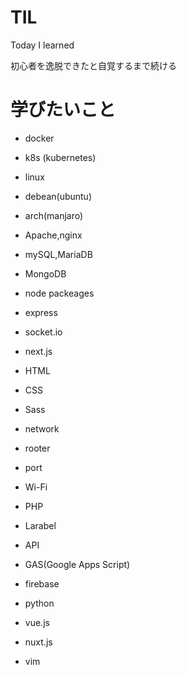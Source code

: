 # TIL
Today I learned

初心者を逸脱できたと自覚するまで続ける

# 学びたいこと
- docker
- k8s (kubernetes)

- linux
- debean(ubuntu)
- arch(manjaro)

- Apache,nginx
- mySQL,MariaDB
- MongoDB

- node packeages
- express
- socket.io
- next.js

- HTML
- CSS
- Sass

- network
- rooter
- port
- Wi-Fi

- PHP
- Larabel

- API
- GAS(Google Apps Script)
- firebase
- python
- vue.js
- nuxt.js
- vim
